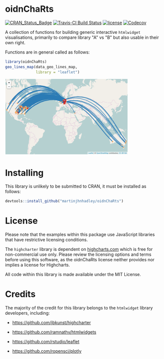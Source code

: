 
<!-- README.md is generated from README.Rmd. Please edit that file -->
oidnChaRts
==========

[![CRAN\_Status\_Badge](http://www.r-pkg.org/badges/version/oidnChaRts)](https://cran.r-project.org/package=oidnChaRts) [![Travis-CI Build Status](https://travis-ci.org/martinjhnhadley/oidnChaRts.svg?branch=master)](https://travis-ci.org/martinjhnhadley/oidnChaRts) [![license](https://img.shields.io/github/license/mashape/apistatus.svg)]() [![Codecov](https://img.shields.io/codecov/c/github/martinjhnhadley/oidnChaRts.svg)](https://codecov.io/gh/martinjhnhadley/oidnChaRts)

A collection of functions for building generic interactive `htmlwidget` visualisations, primarily to compare library "A" vs "B" but also usable in their own right.

Functions are in general called as follows:

``` r
library(oidnChaRts)
geo_lines_map(data_geo_lines_map, 
              library = "leaflet")
```

<img src="README-geo_lines_map.png" width="400">

Installing
==========

This library is unlikely to be submitted to CRAN, it must be installed as follows:

``` r
devtools::install_github("martinjhnhadley/oidnChaRts")
```

License
=======

Please note that the examples within this package use JavaScript libraries that have restrictive licensing conditions.

The `highcharter` library is dependent on [highcharts.com](highcharts.com) which is free for non-commercial use only. Please review the licensing options and terms before using this software, as the oidnChaRts license neither provides nor implies a license for Highcharts.

All code within this library is made available under the MIT License.

Credits
=======

The majority of the credit for this library belongs to the `htmlwidget` library developers, including:

-   <https://github.com/jbkunst/highcharter>

-   <https://github.com/ramnathv/htmlwidgets>

-   <https://github.com/rstudio/leaflet>

-   <https://github.com/ropensci/plotly>
